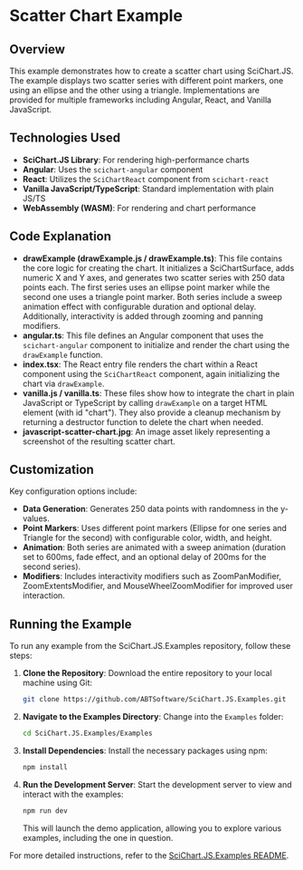 # Scatter Chart Example

## Overview

This example demonstrates how to create a scatter chart using SciChart.JS. The example displays two scatter series with different point markers, one using an ellipse and the other using a triangle. Implementations are provided for multiple frameworks including Angular, React, and Vanilla JavaScript.

## Technologies Used

-   **SciChart.JS Library**: For rendering high-performance charts
-   **Angular**: Uses the `scichart-angular` component
-   **React**: Utilizes the `SciChartReact` component from `scichart-react`
-   **Vanilla JavaScript/TypeScript**: Standard implementation with plain JS/TS
-   **WebAssembly (WASM)**: For rendering and chart performance

## Code Explanation

-   **drawExample (drawExample.js / drawExample.ts)**: This file contains the core logic for creating the chart. It initializes a SciChartSurface, adds numeric X and Y axes, and generates two scatter series with 250 data points each. The first series uses an ellipse point marker while the second one uses a triangle point marker. Both series include a sweep animation effect with configurable duration and optional delay. Additionally, interactivity is added through zooming and panning modifiers.
-   **angular.ts**: This file defines an Angular component that uses the `scichart-angular` component to initialize and render the chart using the `drawExample` function.
-   **index.tsx**: The React entry file renders the chart within a React component using the `SciChartReact` component, again initializing the chart via `drawExample`.
-   **vanilla.js / vanilla.ts**: These files show how to integrate the chart in plain JavaScript or TypeScript by calling `drawExample` on a target HTML element (with id "chart"). They also provide a cleanup mechanism by returning a destructor function to delete the chart when needed.
-   **javascript-scatter-chart.jpg**: An image asset likely representing a screenshot of the resulting scatter chart.

## Customization

Key configuration options include:

-   **Data Generation**: Generates 250 data points with randomness in the y-values.
-   **Point Markers**: Uses different point markers (Ellipse for one series and Triangle for the second) with configurable color, width, and height.
-   **Animation**: Both series are animated with a sweep animation (duration set to 600ms, fade effect, and an optional delay of 200ms for the second series).
-   **Modifiers**: Includes interactivity modifiers such as ZoomPanModifier, ZoomExtentsModifier, and MouseWheelZoomModifier for improved user interaction.

## Running the Example

To run any example from the SciChart.JS.Examples repository, follow these steps:

1. **Clone the Repository**: Download the entire repository to your local machine using Git:

    ```bash
    git clone https://github.com/ABTSoftware/SciChart.JS.Examples.git
    ```

2. **Navigate to the Examples Directory**: Change into the `Examples` folder:

    ```bash
    cd SciChart.JS.Examples/Examples
    ```

3. **Install Dependencies**: Install the necessary packages using npm:

    ```bash
    npm install
    ```

4. **Run the Development Server**: Start the development server to view and interact with the examples:

    ```bash
    npm run dev
    ```

    This will launch the demo application, allowing you to explore various examples, including the one in question.

For more detailed instructions, refer to the [SciChart.JS.Examples README](https://github.com/ABTSoftware/SciChart.JS.Examples/blob/master/README.md).

